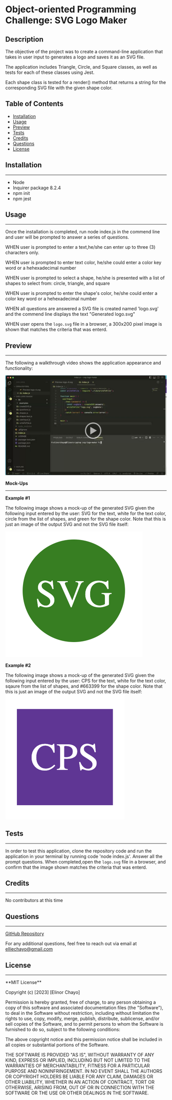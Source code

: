 #  Object-oriented Programming Challenge: SVG Logo Maker

## Description

The objective of the project was to create a command-line application that takes in user input to generates a logo and saves it as an SVG file.

The application includes Triangle, Circle, and Square classes, as well as tests for each of these classes using Jest. 

Each shape class is tested for a render() method that returns a string for the corresponding SVG file with the given shape color.



## Table of Contents

* [Installation](#installation)
* [Usage](#usage)
* [Preview](#preview)
* [Tests](#tests)
* [Credits](#credits)
* [Questions](#links)
* [License](#license)


## Installation 
<hr>

- Node 
- Inquirer package 8.2.4
- npm init
- npm jest

## Usage
<hr>
Once the installation is completed, run node index.js in the commend line and user will be prompted to answer a series of questions.


WHEN user is prompted to enter a text,he/she can enter up to three (3) characters only.

WHEN user is prompted to enter text color, he/she could enter a color key word or a hehexadecimal number

WHEN user is prompted to select a shape, he/she is presented with a list of shapes to select from: circle, triangle, and square

WHEN user is prompted to enter the shape's color, he/she could enter a color key word or a hehexadecimal number

WHEN all questions are answered a SVG file is created named 'logo.svg' and the commend line displays the text "Generated logo.svg"

WHEN user opens the `logo.svg` file in a browser, a 300x200 pixel image is shown that matches the criteria that was enterd. 

## Preview
<hr>

The following a walkthrough video shows the application appearance and functionality:


[![walkthrough image](/assests/image-2.png)](https://drive.google.com/file/d/1mOQhkyXi80uaDbglj4JQBaLEczYBIGc4/view)

 **Mock-Ups**
 <hr>
 
 **Example #1**

The following image shows a mock-up of the generated SVG given the following input entered by the user: SVG for the text, white for the text color, circle from the list of shapes, and green for the shape color. Note that this is just an image of the output SVG and not the SVG file itself: 

![Image showing a green circle with white text that reads "SVG"](/assests/image-1.png)

 **Example #2**

The following image shows a mock-up of the generated SVG given the following input entered by the user: CPS for the text, white for the text color, sqaure from the list of shapes, and #663399 for the shape color. Note that this is just an image of the output SVG and not the SVG file itself:
![Image showing a purple square with white text that reads "CPS"](/assests/image-3.png)



## Tests
<hr>

In order to test this application, clone the repository code and run the application in your terminal by running code 'node index.js'. Answer all the prompt questions. When completed,open the `logo.svg` file in a browser, and confirm that the image shown matches the criteria that was enterd.  

## Credits
<hr>
 No contributors at this time

## Questions
<hr>

[GitHub Repository](https://github.com/elliechayo/svg-logo-maker)

For any additional questions, feel free to reach out via email at [elliechayo@gmail.com](mailto:elliechayo@gmail.com)

## License
<hr>
**MIT License**

Copyright (c) [2023] [Elinor Chayo]

Permission is hereby granted, free of charge, to any person obtaining a copy of this software and associated documentation files (the "Software"), to deal in the Software without restriction, including without limitation the rights to use, copy, modify, merge, publish, distribute, sublicense, and/or sell copies of the Software, and to permit persons to whom the Software is furnished to do so, subject to the following conditions:

The above copyright notice and this permission notice shall be included in all copies or substantial portions of the Software.

THE SOFTWARE IS PROVIDED "AS IS", WITHOUT WARRANTY OF ANY KIND, EXPRESS OR IMPLIED, INCLUDING BUT NOT LIMITED TO THE WARRANTIES OF MERCHANTABILITY, FITNESS FOR A PARTICULAR PURPOSE AND NONINFRINGEMENT. IN NO EVENT SHALL THE AUTHORS OR COPYRIGHT HOLDERS BE LIABLE FOR ANY CLAIM, DAMAGES OR OTHER LIABILITY, WHETHER IN AN ACTION OF CONTRACT, TORT OR OTHERWISE, ARISING FROM, OUT OF OR IN CONNECTION WITH THE SOFTWARE OR THE USE OR OTHER DEALINGS IN THE SOFTWARE.



